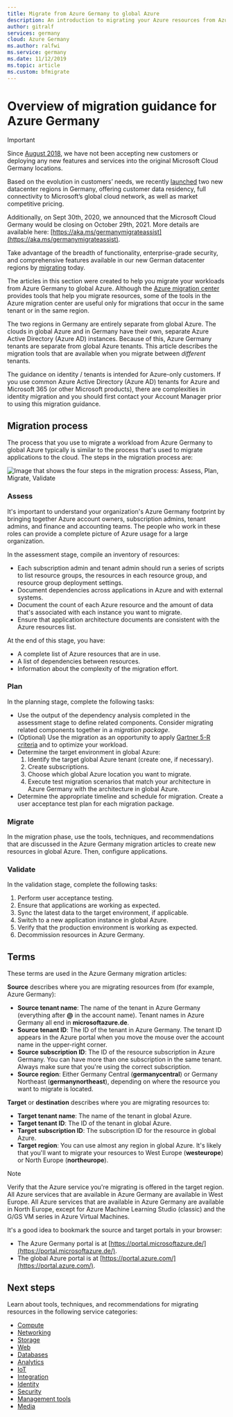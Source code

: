 ```yaml
---
title: Migrate from Azure Germany to global Azure
description: An introduction to migrating your Azure resources from Azure Germany to global Azure.
author: gitralf
services: germany
cloud: Azure Germany
ms.author: ralfwi 
ms.service: germany
ms.date: 11/12/2019
ms.topic: article
ms.custom: bfmigrate
---
```


# Overview of migration guidance for Azure Germany

> [!IMPORTANT]
> Since [August 2018](https://news.microsoft.com/europe/2018/08/31/microsoft-to-deliver-cloud-services-from-new-datacentres-in-germany-in-2019-to-meet-evolving-customer-needs/), we have not been accepting new customers or deploying any new features and services into the original Microsoft Cloud Germany locations.
>
> Based on the evolution in customers’ needs, we recently [launched](https://azure.microsoft.com/blog/microsoft-azure-available-from-new-cloud-regions-in-germany/) two new datacenter regions in Germany, offering customer data residency, full connectivity to Microsoft’s global cloud network, as well as market competitive pricing. 
> 
> Additionally, on Sept 30th, 2020, we announced that the Microsoft Cloud Germany would be closing on October 29th, 2021.  More details are available here: [https://aka.ms/germanymigrateassist](https://aka.ms/germanymigrateassist).
>
> Take advantage of the breadth of functionality, enterprise-grade security, and comprehensive features available in our new German datacenter regions by [migrating](germany-migration-main.md) today.

The articles in this section were created to help you migrate your workloads from Azure Germany to global Azure. Although the [Azure migration center](https://azure.microsoft.com/migration/) provides tools that help you migrate resources, some of the tools in the Azure migration center are useful only for migrations that occur in the same tenant or in the same region.

The two regions in Germany are entirely separate from global Azure. The clouds in global Azure and in Germany have their own, separate Azure Active Directory (Azure AD) instances. Because of this, Azure Germany tenants are separate from global Azure tenants. This article describes the migration tools that are available when you migrate between *different* tenants.

The guidance on identity / tenants is intended for Azure-only customers. If you use common Azure Active Directory (Azure AD) tenants for Azure and Microsoft 365 (or other Microsoft products), there are complexities in identity migration and you should first contact your Account Manager prior to using this migration guidance.

## Migration process

The process that you use to migrate a workload from Azure Germany to global Azure typically is similar to the process that's used to migrate applications to the cloud. The steps in the migration process are:

![Image that shows the four steps in the migration process: Assess, Plan, Migrate, Validate](./media/germany-migration-main/migration-steps.png)

### Assess

It's important to understand your organization's Azure Germany footprint by bringing together Azure account owners, subscription admins, tenant admins, and finance and accounting teams. The people who work in these roles can provide a complete picture of Azure usage for a large organization.

In the assessment stage, compile an inventory of resources:
  - Each subscription admin and tenant admin should run a series of scripts to list resource groups, the resources in each resource group, and resource group deployment settings.
  - Document dependencies across applications in Azure and with external systems.
  - Document the count of each Azure resource and the amount of data that's associated with each instance you want to migrate.
  - Ensure that application architecture documents are consistent with the Azure resources list.

At the end of this stage, you have:

- A complete list of Azure resources that are in use.
- A list of dependencies between resources.
- Information about the complexity of the migration effort.

### Plan

In the planning stage, complete the following tasks:

- Use the output of the dependency analysis completed in the assessment stage to define related components. Consider migrating related components together in a *migration package*.
- (Optional) Use the migration as an opportunity to apply [Gartner 5-R criteria](https://www.gartner.com/en/documents/3873016/evaluation-criteria-for-cloud-management-platforms-and-t) and to optimize your workload.
- Determine the target environment in global Azure:
  1. Identify the target global Azure tenant (create one, if necessary).
  1. Create subscriptions.
  1. Choose which global Azure location you want to migrate.
  1. Execute test migration scenarios that match your architecture in Azure Germany with the architecture in global Azure.
- Determine the appropriate timeline and schedule for migration. Create a user acceptance test plan for each migration package.

### Migrate

In the migration phase, use the tools, techniques, and recommendations that are discussed in the Azure Germany migration articles to create new resources in global Azure. Then, configure applications.

### Validate

In the validation stage, complete the following tasks:

1. Perform user acceptance testing.
1. Ensure that applications are working as expected.
1. Sync the latest data to the target environment, if applicable.
1. Switch to a new application instance in global Azure.
1. Verify that the production environment is working as expected.
1. Decommission resources in Azure Germany.

## Terms

These terms are used in the Azure Germany migration articles:

**Source** describes where you are migrating resources from (for example, Azure Germany):

- **Source tenant name**: The name of the tenant in Azure Germany (everything after **\@** in the account name). Tenant names in Azure Germany all end in **microsoftazure.de**.
- **Source tenant ID**: The ID of the tenant in Azure Germany. The tenant ID appears in the Azure portal when you move the mouse over the account name in the upper-right corner.
- **Source subscription ID**: The ID of the resource subscription in Azure Germany. You can have more than one subscription in the same tenant. Always make sure that you're using the correct subscription.
- **Source region**: Either Germany Central (**germanycentral**) or Germany Northeast (**germanynortheast**), depending on where the resource you want to migrate is located.

**Target** or **destination** describes where you are migrating resources to:

- **Target tenant name**: The name of the tenant in global Azure.
- **Target tenant ID**: The ID of the tenant in global Azure.
- **Target subscription ID**: The subscription ID for the resource in global Azure.
- **Target region**: You can use almost any region in global Azure. It's likely that you'll want to migrate your resources to West Europe (**westeurope**) or North Europe (**northeurope**).

> [!NOTE]
> Verify that the Azure service you're migrating is offered in the target region. All Azure services that are available in Azure Germany are available in West Europe. All Azure services that are available in Azure Germany are available in North Europe, except for Azure Machine Learning Studio (classic) and the G/GS VM series in Azure Virtual Machines.

It's a good idea to bookmark the source and target portals in your browser:

- The Azure Germany portal is at [https://portal.microsoftazure.de/](https://portal.microsoftazure.de/).
- The global Azure portal is at [https://portal.azure.com/](https://portal.azure.com/).

## Next steps

Learn about tools, techniques, and recommendations for migrating resources in the following service categories:

- [Compute](./germany-migration-compute.md)
- [Networking](./germany-migration-networking.md)
- [Storage](./germany-migration-storage.md)
- [Web](./germany-migration-web.md)
- [Databases](./germany-migration-databases.md)
- [Analytics](./germany-migration-analytics.md)
- [IoT](./germany-migration-iot.md)
- [Integration](./germany-migration-integration.md)
- [Identity](./germany-migration-identity.md)
- [Security](./germany-migration-security.md)
- [Management tools](./germany-migration-management-tools.md)
- [Media](./germany-migration-media.md)
